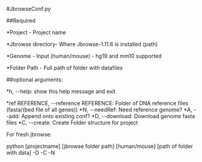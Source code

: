 #JbrowseConf.py

##Required

  *Project -              Project name

  *Jbrowse directory-     Where Jbrowse-1.11.6 is installed (path)

  *Genome -               Input (human/mouse) - hg19 and mm10 supported

  *Folder Path -          Full path of folder with datafiles

##optional arguments:

  *h, --help:            show this help message and exit


  *ref REFERENCE, --reference REFERENCE: Folder of DNA reference files (fasta/(bed file of all genes))
  *N, --needRef:         Need reference genome?
  *A, --add:           Append onto existing conf?
  *D, --download:        Download genome fasta files
  *C, --create:          Create Folder structure for project

  For fresh jbrowse:

  python [projectname] [jbrowse folder path] [human/mouse] [path of folder with data] -D -C -N